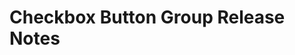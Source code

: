 <!-- Release notes authoring guidelines: http://keepachangelog.com/ -->

# Checkbox Button Group Release Notes

<!-- ## [Unreleased] -->

<!-- ## [VERSION] -->

